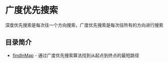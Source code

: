 # 广度优先搜索 
深度优先搜索是每次往一个方向搜索，广度优先搜索是每次往所有的方向进行搜索
## 目录简介
* [findInMap](https://github.com/Like-Drinking-water/algorithms/tree/master/breadthFirstSearch/findInMap) - 通过广度优先搜索算法找到从起点到终点的最短路径

